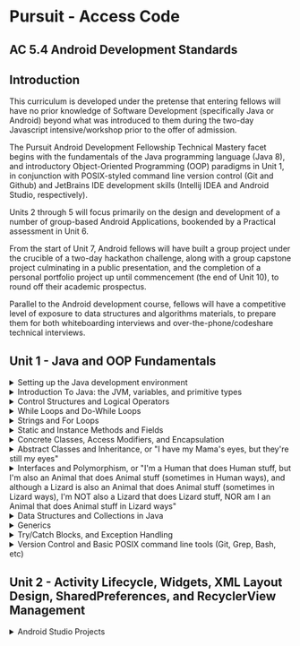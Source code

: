# Pursuit - Access Code

## AC 5.4 Android Development Standards

## Introduction

This curriculum is developed under the pretense that entering fellows will have no prior knowledge of Software Development (specifically Java or Android) beyond what was introduced to them during the two-day Javascript intensive/workshop prior to the offer of admission. 

The Pursuit Android Development Fellowship Technical Mastery facet begins with the fundamentals of the Java programming language (Java 8), and introductory Object-Oriented Programming (OOP) paradigms in Unit 1, in conjunction with POSIX-styled command line version control (Git and Github) and JetBrains IDE development skills (Intellij IDEA and Android Studio, respectively). 

Units 2 through 5 will focus primarily on the design and development of a number of group-based Android Applications, bookended by a Practical assessment in Unit 6.

From the start of Unit 7, Android fellows will have built a group project under the crucible of a two-day hackathon challenge, along with a group capstone project culminating in a public presentation, and the completion of a personal portfolio project up until commencement (the end of Unit 10), to round off their academic prospectus. 

Parallel to the Android development course, fellows will have a competitive level of exposure to data structures and algorithms materials, to prepare them for both whiteboarding interviews and over-the-phone/codeshare technical interviews.

## Unit 1 - Java and OOP Fundamentals

<details>
<summary>Setting up the Java development environment</summary>
<ul>
<li>Installing the JDK/JRE</li>
<li>Installing Intellij IDEA</li>
<li>Installing Android Studio</li>
<li>Signing up for Repl.it, HackerRank, Canvas, Slack, StackOverflow, Trello/Waffle.io, etc.</li>
<li>Setting Up Local Git Environment, including Username, Email, and SSH Keys</li>
</ul>
</details>
<details>
<summary>Introduction To Java: the JVM, variables, and primitive types</summary>
<ul>
<li>The JVM, JRE, and the JDK</li>
	<ul>
	We expect fellows to be aware that:
		<li>Java Virtual Machines are written for almost every computer on the planet</li>
		<li>Java code is compiled to Java ByteCode, and runs on the Java Virtual Machine</li>
		<li>The JVM and libraries that help write Java code are a part of the Java Runtime Environment (JRE)</li>
		<li>The JVM and the JRE are contained in the Java Development Kit (JDK)</li>
	</ul>
<li>Writing Java in a Text Editor</li>
	<ul>
	We expect fellows to know that:
		<li>Java code is just a text file with a .java extension</li>
		<li>Java code must be compiled to bytecode before it can run on the JVM</li>
	</ul>
<li>Compiling Java Code with JavaC</li>
	<ul>
	We expect fellows to know that:
		<li>Java code is compiled to .class files with bytecode by running either javac on the command line, or by an IDE</li>
		<li>Java programs (compiled .class files) can be run directly from the command line</li>
	</ul>
<li>Printing Data from the Main Method</li>
	<ul>
	We expect fellows to understand that:
		<li>Java files exist within unique "packages"</li>
		<li>Java programs execute the code found in the main(String[] args) method of a java file first</li>
		<li>System.out.print(); is used to print on the same line of the output screen</li>
		<li>System.out.println(); is used to print on the next line of the output screen</li>
		<li>System.out.printf(); is used to print values passed in to placeholders</li>
	</ul>
<li>Concatenating Strings vs. Arithmetic Addition</li>
	<ul>
	We expect fellows to differentiate between:
		<li>printing the result of an evaluated arithmetic expression, and concatenating two string values together</li>
		<li>type inference when concatenating a String to a non-string primitive, and the error that occurs when trying to evaluate the expression of a number added to a String</li>
	</ul>
<li>Writing Comments</li>
	<ul>
	We expect fellows to be able to:
		<li>write single-line comments in code by using //</li>	
		<li>write multi-line comments in code by using /* and */</li>
	</ul>
<li>Variable Assignment, Primitive Types, and Memory Size</li>
	<ul>
	We expect fellows to understand that:
		<li>All variables must be of a certain type</li>
		<li>Java has eight primitive types: byte, short, int, long, float, double, char, and boolean</li>
		<li>Variables are declared by giving them a type and a name</li>
		<li>Variables are assigned by adding =, followed by a value</li>
		<li>Unassigned variables have default values (0, 0.0, false, '\u0000', etc.)</li>
		<li>Assigning too big a primitive value into a variable with too small of a type will result in an error</li>
		<li>All whole numbers are by default int values, unless otherwise defined during assignment by a primitive suffix (b, s, l)
		<li>All decimal numbers are by default double values, unless otherwise defined during assignment by a primitive suffix (f)
		<li>Assigning a primitive value to a variable of a different primitive type will result in an error (unless casted, or modified with a primitive suffix)</li>
		<li>Variables are stored in memory before a program runs, and different types take up different amounts of memory</li>
	</ul>
<li>integer Division vs float Division</li>
	<ul>
	We expect fellows to understand that:
		<li>Division between two whole numbers will result in a whole number (int)</li>
		<li>Division between at least one decimal number will result in a decimal number (double)</li>
	</ul>
<li>Primitive Casting chars to ints, and back</li>
	<ul>
	We expect fellows to be aware that:
		<li>A char can have a raw int value, a unicode value, or be a character wrapped in single quotes 'A'</li>
		<li>A char can be cast into an int, and vice versa</li>
	</ul>
<li>Naming Conventions: camelCase, PascalCase, and SNAKE_CASE</li>
	<ul>
	We expect the fellows to effectively understand that:
		<li>Variable names are declared in camelCase</li>
		<li>Class names (like "Main") are written in PascalCase</li>
		<li>Constant names (variables with immutable or unchanging values) are written in SNAKE_CASE</li>
		<li>The first character of variable names can only be a letter, a dolar sign ($), or an underscore (_), but the latter two are rarely used</li>
		<li>Words from the keyword list can never be used as single variable names</li>
	</ul>
</ul>
</details>
<details>
<summary>Control Structures and Logical Operators</summary>
<ul>
<li>booleans in-depth</li>
	<ul>
	We expect the fellows to know that:
		<li>boolean variables can only be either "true" or "false"</li>
		<li>Arithmetic expressions can result to true or false values</li>
		<li>Arithmetic comparisons like greater than (>), less than (<), equal to (==), greater than or equal to (>=), or less than or equal to (<=) can also result in true or false values</li>
	</ul>
<li>Assignment vs. Comparison</li>
	<ul>
	We expect the fellows to differentiate between:
		<li>Single equals (=) for assignment, and double equals (==) for comparison</li>
	</ul>
<li>Sentential Logical Operators</li>
	<ul>
	We expect the fellows to be aware that:
		<li>AND logical operators are represented with double ampersands (&&), meaning the values evaluated before and after the && must both be true in order for the entire statement to evaluate to true</li>
		<li>OR logical operators are represented with double pipes (||), meaning that either the value evaluated before or after the || must be true in order for the entire statement to evaluate to true</li>
		<li>IS logical operators are represented with double equals (==), meaning that the value evaluated before the == must be equal to the value after the ==, in order for the entire statement to evaluate to true</li>
		<li>NOT logical operators are represented with bang equals (!=), meaning that the value evaluated before the != must NOT be equal to the value after the !=, in order for the entire statement to evaluate to true</li>
		<li>NEGATION logical operators are represented with a single bang (!) placed in front of either a boolean literal wrapped in parentheses, or a variable containing a boolean value, meaning that whatever the current boolean value is, it is now the opposite; i.e.: !(true) == false, or !(false) == true</li>
	</ul>
<li>If Statements</li>
	<ul>
	We expect fellows to:
		<li>Create static code blocks using opening and closing curly brackets</li>
		<li>Create an If statement, and understand that the condition placed within the parentheses must evaluate to true, in order for the code within the code block to run</li>
	</ul>
<li>Else Statements</li>
	<ul>
	We expect fellows to:
		<li>Create an If statement with a following Else statement, to run code in its code block ONLY if the condition within the If statement's parentheses evaluates to false</li>
	</ul>
<li>Else If Statements</li>
	<ul>
	We expect fellows to:
		<li>Create an Else If statement in addition to a preceding If statement, to run code in its code block ONLY if the condition within the If statement's parentheses evaluates to true, AND if the condition within the If statement's parentheses evaluates to false</li>
	</ul>
<li>Ternary operator expressions for Assigning boolean values</li>
	<ul>
	We expect fellows to:
		<li>Create Ternary operator expressions, which are less verbose if-else statements, where the result of the expression is immediately assigned to a variable, i.e.: String voterStatus = (age >= 18) ? "voter" : "non-voter"</li>
	</ul>
<li>Switch Statements</li>
	<ul>
	We expect fellows to:
		<li>Create switch statements, which evaluate a variable's value, compare it to a predefined list of possible cases, add a break statement to each case (unless otherwise expected), and account for the possibility that a case may appear which is not accounted for, by using a default case</li>
		<li>be able to determine what will happen to the flow of execution should a break statement be left out of a particular case</li>
		<li>be able to determine what will happen to the flow of execution should a default case not be explictly defined</li>
	</ul>
</ul>
</details>
<details>
<summary>While Loops and Do-While Loops</summary>
<ul>
<li>While Loops as If Statements that run more than once</li>
	<ul>
	We expect fellows to understand that:
		<li>a While loop is essentially an If statement which runs the code within its code block multiple times if its condition evaluates to true, and remains true after the code block is executed in its entirety</li>
	</ul>
<li>While Loop Conditions</li>
	<ul>
	We expect fellows to understand that:
		<li>the code within a While loop will run in its entirety over and over again as long as the condition within the parentheses continues to evaluate to true. Each complete execution of the while loop's code block is called an iteration</li>
	</ul>
<li>Infinite Loops</li>
	<ul>
	We expect fellows to be aware of the fact that:
		<li>the code within a While loop will run for an effectively infinite number of times if the condition for the while loop is not altered in such a way as to eventually evaluate to false</li>
	</ul>
<li>break and continue keywords in Loops</li>
	<ul>
	We expect fellows to understand that:
		<li>non-incrementing flow control for loops can be managed by the use of either continue or break statements</li>
		<li>continue statements are utilized when code below the continue statement within the scope of the while loop should be ignored, and a new iteration should be executed</li>
		<li>break statements are utilized when code below the break statement within the scope of the while loop should be ignored, and the loop should be broken, cancelling all future possible iterations of that particular while loop</li>
	</ul>
<li>Do-While Loops, or Loops that run once before checking a condition</li>
	<ul>
	We expect fellows to understand that:
		<li>Do-While loops are effectively while loops, with code blocks that are executed at least once, regardless of whether the conditional of the while loop intitially evaluates to true</li>
	</ul>
</ul>
</details>
<details>
<summary>Strings and For Loops</summary>
<ul>
<li>Strings vs. primitive types</li>
	<ul>
	We expect fellows to mark the distinction between:
		<li>Object types, like String, begin with a capital letter (Pascal Case), while primitive types are all written in lowercase</li>
	</ul>
<li>Calling Methods on Strings: charAt(), length(), and .equals()</li>
	<ul>
	We expect fellows to write code which can:
		<li>access an individual character from a String utilizing the .charAt() method, and passing in the particular location of that character by its index as an argument, where 0 is the index of the first character, 1 is the index of the second character, etc.</li>
		<li>aquire the number of characters within the String by calling the length() method, and understanding that the index of the last character in the String will always be equal to the value of the .length() method call, minus the integer one (1)</li>
		<li>compare to Strings to see if they are equivalent in value by calling the .equals() method on one of the Strings, then passing in another String as an argument to compare the two</li>
	</ul>
<li>The For Loop, or a more elegant While Loop</li>
	<ul>
	We expect fellows to appreciate the elegance of the For loop, which:
		<li>initializes the counter variable within its parentheses, rather than outside the scope of the loop</li>
		<li>modifies its incremented/decremented counter variable within its parentheses, rather than inside the loop's code block</li>
		<li>avoids the concerns of an infinite loop, or indexOutOfBounds Exception with a termination condition</li>
	</ul>
<li>Parts of a For Loop: counter variable declaration, termination condition, and increment/decrement statement</li>
	<ul>
	We expect fellows to create a for loop where:
		<li>a counter variable of type int is initialized with a positive whole number</li>
		<li>a termination condition which evaluates to true as long as the counter variable is greater than, less than, or equal to a value reachable through eventual iteration within the scope of the loop</li>
		<li>an increment/decrement statement, which intends to either increase or decrease the value of the counter value to a point where the termination condition will eventually evaluate to false</li>
	</ul>
<li>Types of increment/decrement statements</li>
	<ul>
		We expect fellows to understand the distinction between:
		<li>counter = counter + 1: where a counter variable is reassigned a value based on its previous value plus a new value, every time that code block is run</li>
		<li>counter += 1: where a counter variable is reassigned a value based on its previous value plus a new value, every time that code block is run</li>
		<li>++counter: where a counter variable is reassigned a value based on its previous value plus the int one (1), PRIOR to the beginning of every iteration</li>
		<li>counter++: where a counter variable is reassigned a value based on its previous value plus the int one (1), every time that iteration is run ONLY WHEN IT HAS REACHED COMPLETION</li>
	</ul>
</ul>
</details>
<details>
<summary>Static and Instance Methods and Fields</summary>
<ul>
<li>Classes as Blueprints for "Custom" Types</li>
	<ul>
	We expect fellows to analogize the construct of a Class as:
		<li>a blueprint for the composition of an original data type</li>
		<li>a way to create a variable that can store values in other variables</li>
		<li>a way to create a variable that exhibits unique behaviors</li>
	</ul>
<li>Static Properties of a Class</li>
	<ul>
	We expect fellows to discover that:
		<li>properties, or public fields of a class can be accessed statically, but private fields cannot</li>
		<li>static fields belong to a class, which means that you have to call the field on the class itself, i.e.: Main.myField = "hello";</li>
	</ul>
<li>Non-Static Properties of a Class</li>
	<ul>
	We expect fellows to discover that:
		<li>properties, or public fields of a class's instance are called member variables</li>
		<li>properties, or public fields of a class's instance cannot be accessed statically, but instead an instance must be made, i.e.: Main main = new Main(); main.myField = "hello";</li>
		<li>non-static member variables, unless assigned, will have the default values for their data type</li>
		<li>non-static member variables are unique, and different from instance to instance, whereas static fields are shared by all instances of a class</li>
	</ul>
<li>Methods are Functions that can only exist as part of a Class</li>
	<ul>
	We expect fellows to realize that:
		<li>unlike JavaScript, functions cannot exist outside of the constructs of a class</li>
		<li>functions that are defined as part of a class are called Methods</li>
	</ul>
<li>Method return types, or returning something (primitive/class type) vs. returning nothing (void)</li>
	<ul>
	We expect fellows to understand that:
		<li>all methods have return types, which are declared in their Method signatures</li>
		<li>methods that return a value after execution have a return type of either an object or primitive type</li>
		<li>methods that are not expected to return a value after execution have a return type of void</li>
	</ul>
<li>Static Methods vs. Non-Static Methods</li>
	<ul>
	We expect fellows to understand that:
		<li>static methods belong to a class, which means that you have to call the method on the class itself, i.e.: Main.myMethod();</li>
		<li>non-static methods cannot be called on the class, they must only be called on an instance of the class, i.e.: Main main = new Main(); main.myMethod();</li>
	</ul>
</ul>
<li>Method Parameters and Parameter Types</li>
	<ul>
	We expect fellows to create methods:
		<li>that can accept arguments from outside the class passed in through parameters</li>
		<li>that have parameters declared with actual data types</li>
		<li>with the understanding that parameter types are the type of values that can be passed into the method via arguments, and that return types are different from parameter types</li>
	</ul>
<li>Method Overloading</li>
	<ul>
	We expect fellows to understand that:
		<li>a class can have and call multiple methods of the same method signature</li>
		<li>Java can tell the difference between these methods based on the order, number, and type of parameters in the method's signature for each method</li>
	</ul>
<li>Getting input from the user</li>
	<ul>
	We expect the fellows to be able to:
		<li>get input passed to the program as command line arguments through the args parameter in the public static void main(String[] args) method</li>
		<li>get input from the keyboard passed into an instance of the Scanner class</li>
		<li>utilize import statements whenever Java requires it</li>
	</ul>
</ul>
</details>
<details>
<summary>Concrete Classes, Access Modifiers, and Encapsulation</summary>
<ul>
<li>The Three Pillars of Java OOP</li>
	<ul>
	We expect the fellows to be aware of the three pillars of Object Oriented Programming in Java:
		<li>Encapsulation - declaring all methods and variables associated with an object's behavior and state respectively WITHIN the class itself, providing getter/setter methods rather than keeping all its fields publically accessible directly</li>
		<li>Inheritance - passing state and behavior functionality from a parent class to a child class without having to rewrite all the same fields and methods</li>
		<li>Polymorphism - the fact that classes at compile time can be defined statically as being a type of any class of which it is a child, or from which it inherits funtionality ("extends" from a class, or "implements" an interface, respectively)</li>
	</ul>
<li>Access Modifiers</li>
	<ul>
	We expect fellows to differentiate between the four access modifiers:
		<li>private: methods and fields declared as private can only be accessed from within the class they are declared</li>
		<li>public: methods and fields declared as public can be accessed from outside the class</li>
		<li>protected: methods and fields declared as protected can only be accessed from within the class they are declared, and all child classes of said class</li>
		<li>default (package-private): methods and fields declared without a specific access modifier can only be accessed from within the class they are declared, and from any other class within the same package</li>
	</ul>
<li>Encapsulation, or "Keeping your Organs in you Body"</li>
	<ul>
	We expect the fellows to:
		<li>understand that encapsulation allows for a developer to create classes that are designed to produce a desired result, while isolating that code from other blocks of code in the main(String[] args) method</li>
		<li>create classes with non-static fields, and non-static methods that exhibit behaviors upon fields within the same class</li>
	</ul>
<li>"private" fields and "public" getter/setter methods</li>
	<ul>
	We expect the fellows to:
		<li>create code where a class's member fields are declared as private</li>
		<li>compose public methods that expose those fields to code OUTSIDE of the container class (getter methods)</li>
		<li>compose public methods that allow those fields to be assigned or modified by code FROM OUTSIDE of the container class (setter methods)</li>
	</ul
<li>Instantiation, and creating instance objects with the "new" keyword</li>
	<ul>
	We expect fellows to:
		<li>understand that classes are only "blueprints", and that in order for these classes to exist uniquely in memory, we must "instantiate" them</li>
		<li>we instantiate objects or instances of a class by assigning a place for it in a block of memory, by using the "new" keyword, and calling its "constructor"</li>
		<li>understand that constructors are special methods that, when called, create objects with all the characteristics (fields and methods) described in its class definition, as a unique instance</li>
	</ul>
<li>Default Constructors, Explicit Constructors, and Overloaded Constructors</li>
	<ul>
	We expect fellows to understand that:
		<li>default constructors are available to all classes once they are defined, and can be called by using the name of the class, immediately followed by opening and closing parentheses, i.e.: new Main();</li>
		<li>once an explicit contructor is composed within a class, the default constructor becomes inaccessable, and must be replecated within a class explicitly, if so desired</li>
		<li>constructors, like methods, can have typed parameters, that are used to initialize the value of member variables or fields upon instantiation by using the "this" keyword, i.e. this.name = name;</li>
		<li>constructors, like methods, can be "overloaded", meaning a class can have and call multiple constructors with the same signature</li>
		<li>Java can tell the difference between these constructors based on the order, number, and type of parameters in the constructor's signature for each constructor</li>
	</ul>
</ul>
</details>
<details>
<summary>Abstract Classes and Inheritance, or "I have my Mama's eyes, but they're still my eyes"</summary>
<ul>
<li>Inheriting Characteristics from Parent Classes</li>	
	<ul>
	We expect fellows to understand that:
		<li>a developer can compose a class defined as a child of a parent class by using the "extends" keyword</li>
		<li>Inheritance is the act of passing state and behavior functionality from a parent class to a child class without having to rewrite all the same fields and methods</li>
		<li>unless the fields are static, all state and behavior characteristics will only affect change in the child class's instances, not the parent's instances</li>
		<li>if a child class's inherited methods are intended to be updated, they can be "overridden", and modified with a call to "super" to retain the parent method's original funtionality, followed by new code</li>
		<li>if a child class's inherited methods are intended to be replaced, they can be "overridden", and modified WITHOUT a call to "super", followed by new code</li>
		<li>a child class can only inherit characteristics from a single parent class, i.e.: class Child extends Parent</li>
	</ul>
<li>Abstract Classes vs. Concrete Classes</li>	
	<ul>
	We expect fellows to understand that:
		<li>unlike concrete classes, Abstract Classes should NOT be directly instantiated, but rather extended by child classes which are then themselves instantiated</li>
		<li>abstract classes are defined as "abstract" in their class definitions</li>
		<li>abstract classes can have both methods with signatures and definitions, or methods with only method signatures - method signatures without method definitions must be defined as "abstract"</li>
		<li>abstract methods must be implemented in child classes that extend the abstract class by "overriding" them, and adding method definition code blocks that return a value matching the method signature's return type</li>
		<li>abstract classes should never be defined with the "final" keyword, since it would prevent the abstract class from being "extended" by child classes</li>
	</ul>
</ul>
</details>
<details>
<summary>Interfaces and Polymorphism, or "I'm a Human that does Human stuff, but I'm also an Animal that does Animal stuff (sometimes in Human ways), and although a Lizard is also an Animal that does Animal stuff (sometimes in Lizard ways), I'm NOT also a Lizard that does Lizard stuff, NOR am I an Animal that does Animal stuff in Lizard ways"</summary>
<ul>
<li>Polymorphism in Java</li>
	<ul>
	We expect fellows to understand that:
		<li>the static type of an object is the type on the left side of the assignment (known at compile time), and the dynamic type of an object is the type of the class used as the constructor</li>
		<li>a child class, at compile time, can be defined statically as being a type of any class of which it is a child, or from which it inherits funtionality ("extends" from a parent class, or "implements" an interface, respectively), i.e.: Animal human = new Human();</li>
		<li>a child class assigned in this way has limited funtionality, and can only expose the methods it shares with the parent class to which it is statically typed</li>
		<li>a child class previously instantiated with a static type of itself, can be "upcasted" to its parent's type safely, i.e.: Human human = new Human(); Animal animal = (Animal) human;</li>
		<li>a parent class previously instantiated with a static type of itself, can be "downcasted" to its child's type, but with possible risks - since there is no guarantee that the parent will have the child's funtionality at runtime, i.e.: Animal animal = new Human(); Human human = (Human) animal; [OKAY] Animal animal = new Animal(); Human human = (Human) animal; [BAD]</li>
	</ul>
<li>Interfaces vs. Abstract Classes</li>
	<ul>
	We expect fellows to understand that:
		<li>interfaces are similar to abstract classes in that interface methods are simply method signatures, like abstract methods</li>
		<li>interface methods are all only method signatures, and interfaces can only contain method signatures</li>
		<li>interface methods must be implemented in classes that implement the interface by "overriding" the method signatures, and adding method definition code blocks that return a value matching the method signature's return type</li>
		<li>although child classes can only extend from a single class, child classes can implement a countless number of interfaces, i.e.: class Bird extends Animal implements Flight, Feathers, Nests</li>
	</ul>
<li>Anonymous Class Instances</li>
	<ul>
	We expect fellows be aware of the fact that:
		<li>anonymous class instances can be used to override methods within concrete parent classes as-needed without having to subclass them</li>
		<li>anonymous class instances can be used to add definitions to the method signatures of abstract classes or interfaces as-needed without having to subclass them, as they typically should not be instantiated, but rather subclassed</li>
		<li>anonymous classes and lambdas in Java are effectively interchangeable</li>
	</ul>
</ul>
</details>
<details>
<summary>Data Structures and Collections in Java</summary>
<ul>
<li>Arrays in Java</li>
	<ul>
	We expect fellows to understand that:
		<li>array indices, like Strings, begin at index 0 - where the first element of the array is at index 0, the second element is at index 1, etc.</li>
		<li>array static types are defined as the type of the elements the array intends to store, followed by square brackets, i.e.: int[] numArray; String[] stringArray;</li>
		<li>array assignment may be made in two ways - by size: int[] numArray = new int[3]; or by adding elements at assignment: String[] stringArray = {"Adam", "Becky", "Carl"};</li>
		<li>arrays take up a contiguous space in memory, and its size cannot change after assignment (cannot add new elements), only the values of the elements stored at each index. This makes arrays immutable</li>
		<li>array elements can be accessed by passing an index number into square brackets to the right of the variable name: numArray[2] = 42; System.out.println(stringArray[0]);</li>
		<li>where Strings can have the method length() called upon them to return the number of characters, the number of elements in an Array is retreived by calling the actual parameter "length", not a method called "length()</li>
		<li>like Strings, the index of the last element in an Array will always be equal to the value of the .length() property call, minus the integer one (1)</li>
	</ul>
<li>Abstract Data Types</li>
	<ul>
	We expect fellows to be aware of the fact that:
		<li>Abstract Data Types such as Lists, Maps, Sets, Stacks, and Queues are concepts for how a program can store, organize and retrieve data, while actual data structures are the implementations of these concepts in code form</li>
	</ul>
<li>Importing packages in Java</li>
	<ul>
	We expect fellows to understand that:
		<li>the Collections library, and various other data structures come standard in the JDK since Java 6, and can be brought into a project using an import statement, i.e. import java.util.*;</li>
	</ul>
<li>Lists and ArrayLists</li>
	<ul>
	We expect fellows to understand that:
		<li>a List is a way to organize data cardinally in a row, while data structures like ArrayLists and LinkedLists are used to organize a mutable array of objects</li>
		<li>ArrayLists have methods which are different from Arrays or Strings, such as size(), add(), get(), set(), and remove()</li>
		<li>Lists utilize a single parameterized generic type wrapped in angle brackets, to describe the objects stored in them, and primitive type variables are autoboxed to their object forms (char becomes Character, int become Integer, etc.), i.e.: ArrayList&lt;Double&gt; degreesList = new ArrayList&lt;&gt;();</li>
	</ul>
<li>Maps and HashMaps</li>
	<ul>
	We expect fellows to understand that:
		<li>a Map is a way to organize data into key/value pairs like a dictionary word and its corresponding definition, while data structures like HashMaps are an unordered associative array of objects made up of key/value pairs</li>
		<li>HashMaps have methods which are similar to ArrayLists, such as size(), get(), and remove(), but also have a put() method, for adding new entries, keySet(), for retrieving all the keys in a HashMap, and containsValue(), for checking if a value exists in the HashMap()</li>
		<li>when calling get() on a HashMap instance, if the value returned after passing in a key comes back as "null", then the key does not exist in the HashMap</li>
		<li>all keys in a HashMap must be unique, but more than one key can have the same value</li>
		<li>when calling put() on a HashMap, if the key passed into the method already exists in the HashMap, a new entry will not be created - rather, the old entry with that key will have it's value changed to the new value</li>
		<li>Maps utilize two parameterized generic types wrapped in angle brackets, to describe the keys and values stored in them respectively, and primitive type variables are autoboxed to their object forms (char becomes Character, int become Integer, etc.), i.e.: HashMap&lt;String, Integer&gt; nameAgeMap = new HashMap&lt;&gt;();</li>
	</ul>
<li>Sets and HashSets</li>
	<ul>
	We expect fellows to understand that:
		<li>a Set is a way to store a collection of unique items, while data structures like HashSets are collections of unordered, unique objects</li>
		<li>HashSets have methods such as size(), contains(), add(), remove(), isEmpty(), and clear(), and are good alternatives to HashMaps when writing algorithms which require storing unique objects only</li>
		<li>HashSets utilize a single parameterized generic type wrapped in angle brackets, to describe the unique values stored in them, and primitive type variables are autoboxed to their object forms (char becomes Character, int become Integer, etc.), i.e.: HashSet&lt;Integer&gt; primaryKey = new HashSet&lt;&gt;();</li>
	</ul>
<li>Stacks</li>
	<ul>
	We expect fellows to understand that:
		<li>a Stack is a way to store a collection of items where the last item added is the first item to be removed, like bullets in a magazine, or pancakes on a plate - while data structures like Stacks are collections of objects where items are added to the end, and the last object added is the first object removed</li>
		<li>Stacks are often referred to as Last-In-First-Out, or LIFO systems</li>
		<li>Stacks have methods such as peek() to check the value of the last element, pop() to remove the last element and return its value, push() to add an element to the back of the stack, search() to get the position of an element in relation to the last element in the stack, and empty() to check if there are any elements left</li>
		<li>Stacks utilize a single parameterized generic type wrapped in angle brackets, to describe the unique values stored in them, and primitive type variables are autoboxed to their object forms (char becomes Character, int become Integer, etc.), i.e.: Stack&lt;String&gt; newHireLayoffs = new Stack&lt;&gt;();</li>
	</ul>
<li>Queues</li>
	<ul>
	We expect fellows to understand that:
		<li>a Queue is a way to store a collection of items where the first item added is the first item to be removed, like a queue at a fancy delicatessen - while data structures like PriorityQueues are collections of objects where items are added to the end, and the first object added is the first object removed</li>
		<li>Queues are often referred to as First-In-First-Out, or LIFO systems</li>
		<li>Queues have methods such as peek() to check the value of the first element, poll() to remove the last element and return its value, offer() or add() to add an element to the back of the queue, and size()</li>
		<li>PriorityQueues utilize a single parameterized generic type wrapped in angle brackets, to describe the unique values stored in them, and primitive type variables are autoboxed to their object forms (char becomes Character, int become Integer, etc.), i.e.: PriorityQueue&lt;String&gt; retireeCandidates = new PriorityQueue&lt;&gt;();</li>
	</ul>
<li>"Composition over Inheritance"</li>
	<ul>
	We expect the fellows to be aware of the fact that:
		<li>Abstract Data Types like Lists, Maps, Sets, Stacks, and Queues are fundamentally concepts, with Java implementations which may or may not fit ones needs</li>
		<li>although these classes exist, it may become necessary to create classes which behave like Abstract Data types, but to not extend or implement these parent classes</li>
		<li>any of these types or data structures can be replicated using arrays, composed objects, and generics under the hood (like ArrayLists for example)</li>
	</ul>
<li>The Enhanced For Loop</li>
	<ul>
	We expect fellows to create:
		<li>Enhanced For Loops, also known as for-each loops, where data structures are iterated over by the number and type of objects present, rather than any particular index or key, i.e. for (String s in nameAgeMap.keySet()) { System.out.println(nameAgeMap.get(s)); }</li>
	</ul>
</ul>
</details>
<details>
<summary>Generics</summary>
<ul>
<li>Generics as Parameterized Types</li>
	<ul>
	We expect fellows to understand that:
		<li>much like declaring a type for parameters within constructors, generics allow developers to add a "type" as a parameter as well</li>
		<li>Generics allow classes to reuse constructors/methods without overloading, since the type can be declared at instantiation by passing a type into angle brackets, rather than making a constructor for every possible parameter type in existence</li>
		<li>Generics are often seen in familiar data structures, and can be used in class composition as well</li>
	</ul>
</ul>
</details>
<details>
<summary>Try/Catch Blocks, and Exception Handling</summary>
<ul>
<li>Wrapping Exception-prone code in Try/Catch Blocks</li>
	<ul>
	We expect fellows to create code that:
		<li>wraps blocks of code that can throw Exceptions in try/catch blocks</li>
		<li>adds the funtionality of exception-throwing to methods by adding the "throws" keyword</li>
		<li>prints the error messages produced by exceptions as stacktraces</li>
		<li>does not use try/catch blocks to control or modify the flow of execution of a program</li>
	</ul>
<li>Subclass Exception to make Custom Exceptions</li>
	<ul>
	We expect fellows to create code that:
		<li>subclasses Exception to make custom exceptions</li>
		<li>produces error messages based on varying conditions</li>
	</ul>
</ul>
</details>
<details>
<summary>Version Control and Basic POSIX command line tools (Git, Grep, Bash, etc)</summary>
<ul>
<li>Call Basic BASH Functions</li>
	<ul>
	We expect fellows to know fluently how to call the following commands on the command line:
		<li>touch - to make a file</li>
		<li>ls - to search a directory</li>
		<li>cp - to copy a file/directory</li>
		<li>mv - to move a file/directory, or change its name</li>
		<li>rm - to remove/delete a file</li>
		<li>mkdir - to make a directory</li>
		<li>cd - to change to a directory</li>
		<li>rmdir - to remove/delete a directory</li>
		<li>chmod - to change permissions for a file/directory</li>
	</ul>
<li>Utilize more advanced BASH Commands</li>
	<ul>
	We expect fellows to be aware of the following commands on the command line:
		<li>grep - to search files more effectively</li>
		<li>top - to list running processes</li>
		<li>kill - to kill running processes</li>
		<li>sudo - to run commands as a super user</li>
		<li>curl - to download from the internet</li>
		<li>cat - to view the contents of files</li>
		<li>nano - to edit files simply from the command line</li>
		<li>vim - to edit files more elegantly from the command line</li>
		<li>adb - to explore android devices</li>
	</ul>
<li>Manage Version Control with Git and GitHub</li>
	<ul>
	We expect fellows to implement the following commands on the command line:
		<li>git clone</li>
		<li>git init</li>
		<li>git add</li>
		<li>git commit -m</li>
		<li>git remote add origin</li>
		<li>git push</li>
		<li>git fetch</li>
		<li>git pull</li>
		<li>git stash</li>
		<li>git stash pop</li>
		<li>git branch</li>
		<li>git checkout</li>
		<li>git clean -fdx</li>
		<li>git reset --soft</li>
		<li>git reset --mixed</li>
		<li>git reset --hard</li>
	</ul>
</ul>
</details>

## Unit 2 - Activity Lifecycle, Widgets, XML Layout Design, SharedPreferences, and RecyclerView Management
<details>
<summary>Android Studio Projects</summary>
<ul>
<li>Creating Android Studio Projects</li>
	<ul>
	We expect fellows to:
		<li>be familiar with the process of creating "Hello World" apps</li>
		<li>be familiar with the process of adding an application name, company domain, project location, and package name to a project</li>
		<li>be familiar with the process of cleaning and rebuilding gradle builds</li>
		<li>be able to create emulators with various API levels</li>
	</ul>
</ul>
<details>
<summary>Activity Lifecycle</summary>
<ul>
<li>Overriding Lifecycle Callback Methods</li>
	<ul>
	We expect fellows to:
		<li>understand the changes of state within the Android Activity Lifecycle</li>
		<li>compose and observe debug logs in Logcat fired by the methods onCreate(), onStart(), onResume(), onPause(), onStop(), and onDestroy(), based on user interaction()</li>
	</ul>
</ul>
</details>
<details>
<summary>Activities, Layouts, and Widgets</summary>
<ul>
<li>Overriding Lifecycle Callback Methods</li>
	<ul>
	We expect fellows to:
		<li>understand that all Activities in a project must be explicitly described in the project's AndroidManifest.xml file</li>
		<li>be aware of the fact that one Activity should always explicitly described in the project's AndroidManifest.xml file as the project's main/launcher Activity, or the first Activity that loads when a program is started</li>
		<li>understand that the state of an app is affected by user action (pressing back-press, backgrounding the app, etc.)</li>
		<li>understatnd that the only lifecycle method explicitely overridden in an android project is "onCreate()", and that a developer must override other lifecycle callback methods as-needed</li>
		<li>compose and observe debug logs in Logcat fired by the methods onCreate(), onStart(), onResume(), onPause(), onStop(), and onDestroy(), based on user interaction</li>
	</ul>
<li>Activities and Corresponding Layouts</li>
	<ul>
	We expect fellows to understand that:
		<li>XML is a markup language for organizing information (AndroidManifest.xml), and layouts/widgets in Android</li>
		<li>the relationship between Activities, and their corresponding XML Layouts are established when the layout is passed to setContentView() in onCreate()</li>
		<li>all layouts and widgets extend from the View class</li>
		<li>all layouts can be found in the project's "res/layout/" folder, and can be added to the "res/layout" folder</li>
		<li>at compile time, all XML files are converted to one class file at runtime called "R"</li>
		<li>all layouts and widgets can be declared and implemented dynamically at runtime without XML, but XML cuts down code, and ensures that any issues are caught during compile time, rather than at runtime</li>
		<li>the section of the XML that describes the version and character encoding is called the prolog, i.e.: &lt;?xml version="1.0" encoding="utf-8"?&gt;</li>
		<li>following the prolog, an xml file should have a single root element - if it is a layout, then the layout element is the root element, where all additional view elements reside within it</li>
	</ul>
<li>Layouts in-depth</li>
	<ul>
	We expect fellows to know that:
		<li>Widgets are the views a user sees on the screen (text in a TextView, button as a Button, editable text as an EditText, etc.), while layouts are ViewGroups which house these views/widgets</li>
		<li>the way views and layouts are connected is in the form of a tree called a View Hierachy</li>
		<li>there are many layouts in Android, but the three most important (initially) are LinearLayout, ConstraintLayout, and FrameLayout</li>
		<li>LinearLayout is a layout that places views in a row, either with a vertical or horizontal orientation - and the orientation attribute is mandatory for LinearLayouts</li>
		<li>ConstraintLayout is a layout that places views in relation to the limits of other views/viewgroups, and loads quicker than LinearLayouts</li>
		<li>FrameLayout is a layout where views placed within it are stacked upon each other one-by-one, with the last element added to the layout being the top-most element resting on the stack</li>
	</ul>
<li>Widgets in-depth</li>
	<ul>
	We expect fellows to know that:
		<li>all views require layout parameters if created dynamically to be displayed, and height and width if using XML - the constant "match_parent" is used to match the size of the outer view, while "wrap_content" is used to adjust to the content size/length (String, image, another view, etc.)</li>
		<li>TextViews are widgets which are used to display text on the screen, and can accept Strings as parameters at runtime using the setText() method</li>
	</ul>
</ul>
</details>

## Unit 3 - APIs, JSON, Retrofit, Picasso, External Libraries, and Threading (Concurrency and Parallelism)

## Unit 4 - Fragments, Services, Animation, MediaPlayer, and Notifications

## Unit 5 - Testing, SQLiteOpenHelper, Firebase, and JetPack (Architecture Components)

## Unit 6 - Practical Exams

## Unit 7 - Personal Portfolio Projects

## Unit 8 - Hackathon and Assessment Retakes (as needed)

## Unit 9 - Capstone Project and Demo Day

## Unit 10 - Job Search, Portfolio Cleanup, and Commencement